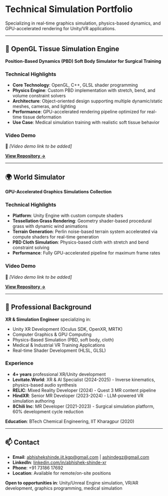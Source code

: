 # Technical Simulation Portfolio

Specializing in real-time graphics simulation, physics-based dynamics, and GPU-accelerated rendering for Unity/VR applications.

---

## 🔬 OpenGL Tissue Simulation Engine

**Position-Based Dynamics (PBD) Soft Body Simulator for Surgical Training**

### Technical Highlights
- **Core Technology**: OpenGL, C++, GLSL shader programming
- **Physics Engine**: Custom PBD implementation with stretch, bend, and volume constraint solvers
- **Architecture**: Object-oriented design supporting multiple dynamic/static meshes, cameras, and lighting
- **Performance**: GPU-accelerated rendering pipeline optimized for real-time tissue deformation
- **Use Case**: Medical simulation training with realistic soft tissue behavior

### Video Demo
🎥 *[Video demo link to be added]*

**[View Repository →](https://github.com/AbhishekARVR/OpenGL-Tissue-Engine)**

---

## 🌍 World Simulator

**GPU-Accelerated Graphics Simulations Collection**

### Technical Highlights
- **Platform**: Unity Engine with custom compute shaders
- **Tessellation Grass Rendering**: Geometry shader-based procedural grass with dynamic wind animations
- **Terrain Generation**: Perlin noise-based terrain system accelerated via compute shaders for real-time generation
- **PBD Cloth Simulation**: Physics-based cloth with stretch and bend constraint solving
- **Performance**: Fully GPU-accelerated pipeline for maximum frame rates

### Video Demo
🎥 *[Video demo link to be added]*

**[View Repository →](https://github.com/AbhishekARVR/World-simulator)**

---

## 💼 Professional Background

**XR & Simulation Engineer** specializing in:
- Unity XR Development (Oculus SDK, OpenXR, MRTK)
- Computer Graphics & GPU Computing
- Physics-Based Simulation (PBD, soft body, cloth)
- Medical & Industrial VR Training Applications
- Real-time Shader Development (HLSL, GLSL)

### Experience
- **4+ years** professional XR/Unity development
- **Levitate.World**: XR & AI Specialist (2024-2025) - Inverse kinematics, physics-based audio synthesis
- **RELIC**: Mixed Reality Developer (2024) - Quest 3 MR content pipeline
- **HindXR**: Senior MR Developer (2023-2024) - LLM-powered VR simulation authoring
- **8Chili Inc**: MR Developer (2021-2023) - Surgical simulation platform, 60% development cycle reduction

**Education**: BTech Chemical Engineering, IIT Kharagpur (2020)

---

## 📫 Contact

- **Email**: abhishekshinde.iit.kgp@gmail.com | ashindegz@gmail.com
- **LinkedIn**: [linkedin.com/in/abhishek-shinde-xr](https://www.linkedin.com/in/abhishek-shinde-xr/)
- **Phone**: +91 73186 17692
- **Location**: Available for remote/on-site positions

**Open to opportunities in**: Unity/Unreal Engine simulation, VR/AR development, graphics programming, medical simulation
